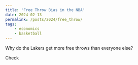 ```yaml
---
title: 'Free Throw Bias in the NBA'
date: 2024-02-13
permalink: /posts/2024/free_throw/
tags:
    - economics
    - basketball
---
```


Why do the Lakers get more free throws than everyone else?

Check